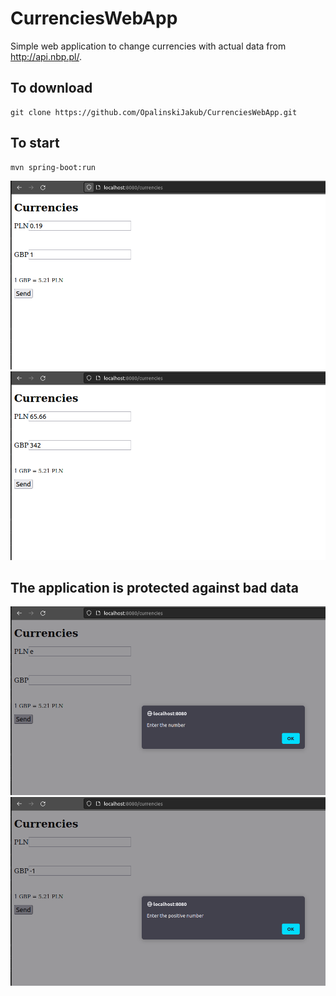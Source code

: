 # CurrenciesWebApp

Simple web application to change currencies with actual data from http://api.nbp.pl/.

To download
------------
	git clone https://github.com/OpalinskiJakub/CurrenciesWebApp.git

To start
------------
	mvn spring-boot:run

![](images/pic_1.png)
![](images/pic_3.png)

The application is protected against bad data
------------
![](images/pic_2.png)
![](images/pic_4.png)